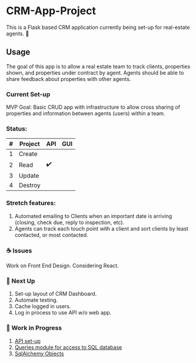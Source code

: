 # CRM-App-Project
This is a Flask based CRM application
currently being set-up for real-estate agents. :city_sunrise:

## Usage
  The goal of this app is to allow a real estate team to track clients, properties shown, and properties under contract by agent.
  Agents should be able to share feedback about properties with other agents.
  
### Current Set-up
  MVP Goal: Basic CRUD app with infrastructure to allow cross sharing of properties and information between agents (users) within a team.
  
### Status:
| # | Project | API | GUI |
|---|---------|-----|-----|
|1|Create|||
|2|Read|:heavy_check_mark:||
|3|Update|||
|4|Destroy|||
  
### Stretch features: 
1. Automated emailing to Clients when an important date is arriving (closing, check due, reply to inspection, etc).
2. Agents can track each touch point with a client and sort clients by least contacted, or most contacted.

### :coffee: Issues
Work on Front End Design. Considering React.

### :snail: Next Up
  1. Set-up layout of CRM Dashboard.
  2. Automate testing.
  3. Cache logged in users.
  4. Log in process to use API w/o web app.


### :beers: Work in Progress

  1. [API set-up](https://github.com/mrcrnkovich/CRM-App-Project/blob/master/app/API.py)
  2. [Queries module for access to SQL database](https://github.com/mrcrnkovich/CRM-App-Project/blob/master/app/query.py)
  3. [SqlAlchemy Objects](https://github.com/mrcrnkovich/CRM-App-Project/blob/master/app/models.py)
